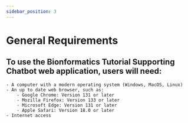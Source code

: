 ```yaml
---
sidebar_position: 3
---
```


# General Requirements

## To use the Bionformatics Tutorial Supporting Chatbot web application, users will need:
    - A computer with a modern operating system (Windows, MacOS, Linux)
    - An up to date web browser, such as:
        - Google Chrome: Version 131 or later
        - Mozilla Firefox: Version 133 or later
        - Microsoft Edge: Version 131 or later 
        - Apple Safari: Version 18.0 or later
    - Internet access
